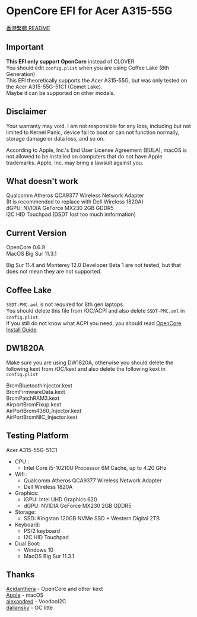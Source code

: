 # OpenCore EFI for Acer A315-55G

[香港繁體 README](https://github.com/tkkinn/OpenCore-A315-55G/blob/main/README_zh-hk.md)

## Important
**This EFI only support OpenCore** instead of CLOVER  
You should edit `config.plist` when you are using Coffee Lake (8th Generation)  
This EFI theoretically supports the Acer A315-55G, but was only tested on the Acer A315-55G-51C1 (Comet Lake).   
Maybe it can be supported on other models.

## Disclaimer
Your warranty may void. I am not responsible for any loss, including but not limited to Kernel Panic, device fail to boot or can not function normally, storage damage or data loss, and so on.  
  
According to Apple, Inc.'s End User License Agreement (EULA), macOS is not allowed to be installed on computers that do not have Apple trademarks. Apple, Inc. may bring a lawsuit against you. 

## What doesn't work
Qualcomm Atheros QCA9377 Wireless Network Adapter  
(It is recommended to replace with Dell Wireless 1820A)  
dGPU: NVIDIA GeForce MX230 2GB GDDR5  
I2C HID Touchpad (DSDT lost too much imformation)

## Current Version
OpenCore 0.6.9  
MacOS Big Sur 11.3.1  
  
Big Sur 11.4 and Monterey 12.0 Developer Beta 1 are not tested, but that does not mean they are not supported.  

## Coffee Lake
`SSDT-PMC.aml` is not required for 8th gen laptops.  
You should delete this file from /OC/ACPI and also delete `SSDT-PMC.aml` in `config.plist`.  
If you still do not know what ACPI you need, you should read [OpenCore Install Guide](https://dortania.github.io/OpenCore-Install-Guide/config-laptop.plist/coffee-lake.html#acpi).

## DW1820A
Make sure you are using DW1820A, otherwise you should delete the following kext from /OC/kext and also delete the following kext in `config.plist`  

BrcmBluetoothInjector.kext  
BrcmFirmwareData.kext  
BrcmPatchRAM3.kext  
AirportBrcmFixup.kext  
AirPortBrcm4360_Injector.kext  
AirPortBrcmNIC_Injector.kext  

## Testing Platform
Acer A315-55G-51C1  
- CPU : 
  * Intel Core i5-10210U Processor 6M Cache, up to 4.20 GHz  
- Wifi :
  * Qualcomm Atheros QCA9377 Wireless Network Adapter 
  * Dell Wireless 1820A
- Graphics: 
  * iGPU: Intel UHD Graphics 620
  * dGPU: NVIDIA GeForce MX230 2GB GDDR5
- Storage:
  * SSD: Kingston 120GB NVMe SSD + Western Digital 2TB
- Keyboard:
  * PS/2 keyboard
  * I2C HID Touchpad  
- Dual Boot:
  * Windows 10
  * MacOS Big Sur 11.3.1


## Thanks
[Acidanthera](https://github.com/acidanthera) - OpenCore and other kext  
[Apple](https://www.apple.com/macos/big-sur/) - macOS  
[alexandred](https://github.com/alexandred) - VoodooI2C  
[daliansky](https://github.com/daliansky) - OC litte  
